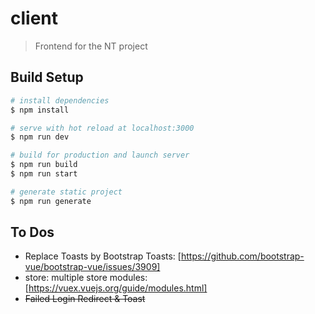 # client

> Frontend for the NT project

## Build Setup

``` bash
# install dependencies
$ npm install

# serve with hot reload at localhost:3000
$ npm run dev

# build for production and launch server
$ npm run build
$ npm run start

# generate static project
$ npm run generate
```

## To Dos
* Replace Toasts by Bootstrap Toasts: [https://github.com/bootstrap-vue/bootstrap-vue/issues/3909]
* store: multiple store modules: [https://vuex.vuejs.org/guide/modules.html]
* ~~Failed Login Redirect & Toast~~
